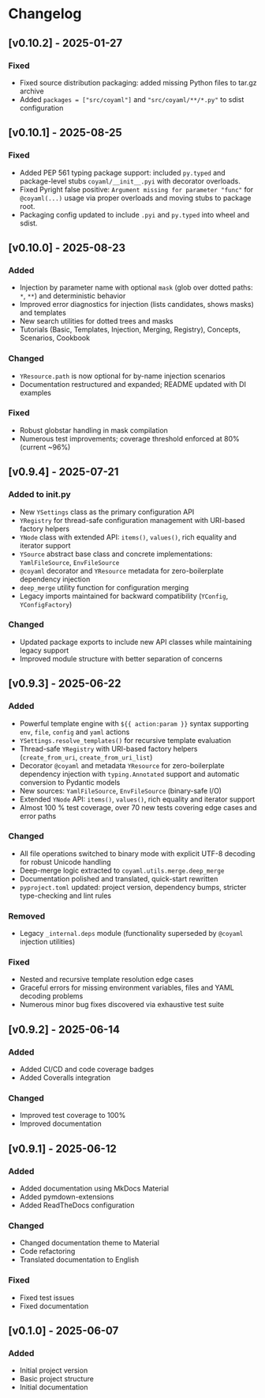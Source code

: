 # Changelog

## [v0.10.2] - 2025-01-27

### Fixed
- Fixed source distribution packaging: added missing Python files to tar.gz archive
- Added `packages = ["src/coyaml"]` and `"src/coyaml/**/*.py"` to sdist configuration

## [v0.10.1] - 2025-08-25

### Fixed
- Added PEP 561 typing package support: included `py.typed` and package-level stubs `coyaml/__init__.pyi` with decorator overloads.
- Fixed Pyright false positive: `Argument missing for parameter "func"` for `@coyaml(...)` usage via proper overloads and moving stubs to package root.
- Packaging config updated to include `.pyi` and `py.typed` into wheel and sdist.

## [v0.10.0] - 2025-08-23

### Added
- Injection by parameter name with optional `mask` (glob over dotted paths: `*`, `**`) and deterministic behavior
- Improved error diagnostics for injection (lists candidates, shows masks) and templates
- New search utilities for dotted trees and masks
- Tutorials (Basic, Templates, Injection, Merging, Registry), Concepts, Scenarios, Cookbook

### Changed
- `YResource.path` is now optional for by-name injection scenarios
- Documentation restructured and expanded; README updated with DI examples

### Fixed
- Robust globstar handling in mask compilation
- Numerous test improvements; coverage threshold enforced at 80% (current ~96%)

## [v0.9.4] - 2025-07-21

### Added to __init__.py
- New `YSettings` class as the primary configuration API
- `YRegistry` for thread-safe configuration management with URI-based factory helpers
- `YNode` class with extended API: `items()`, `values()`, rich equality and iterator support
- `YSource` abstract base class and concrete implementations: `YamlFileSource`, `EnvFileSource`
- `@coyaml` decorator and `YResource` metadata for zero-boilerplate dependency injection
- `deep_merge` utility function for configuration merging
- Legacy imports maintained for backward compatibility (`YConfig`, `YConfigFactory`)

### Changed
- Updated package exports to include new API classes while maintaining legacy support
- Improved module structure with better separation of concerns

## [v0.9.3] - 2025-06-22

### Added
- Powerful template engine with `${{ action:param }}` syntax supporting `env`, `file`, `config` and `yaml` actions
- `YSettings.resolve_templates()` for recursive template evaluation
- Thread-safe `YRegistry` with URI-based factory helpers (`create_from_uri`, `create_from_uri_list`)
- Decorator `@coyaml` and metadata `YResource` for zero-boilerplate dependency injection with `typing.Annotated` support and automatic conversion to Pydantic models
- New sources: `YamlFileSource`, `EnvFileSource` (binary-safe I/O)
- Extended `YNode` API: `items()`, `values()`, rich equality and iterator support
- Almost 100 % test coverage, over 70 new tests covering edge cases and error paths

### Changed
- All file operations switched to binary mode with explicit UTF-8 decoding for robust Unicode handling
- Deep-merge logic extracted to `coyaml.utils.merge.deep_merge`
- Documentation polished and translated, quick-start rewritten
- `pyproject.toml` updated: project version, dependency bumps, stricter type-checking and lint rules

### Removed
- Legacy `_internal.deps` module (functionality superseded by `@coyaml` injection utilities)

### Fixed
- Nested and recursive template resolution edge cases
- Graceful errors for missing environment variables, files and YAML decoding problems
- Numerous minor bug fixes discovered via exhaustive test suite

## [v0.9.2] - 2025-06-14

### Added
- Added CI/CD and code coverage badges
- Added Coveralls integration

### Changed
- Improved test coverage to 100%
- Improved documentation

## [v0.9.1] - 2025-06-12

### Added
- Added documentation using MkDocs Material
- Added pymdown-extensions
- Added ReadTheDocs configuration

### Changed
- Changed documentation theme to Material
- Code refactoring
- Translated documentation to English

### Fixed
- Fixed test issues
- Fixed documentation

## [v0.1.0] - 2025-06-07

### Added
- Initial project version
- Basic project structure
- Initial documentation 